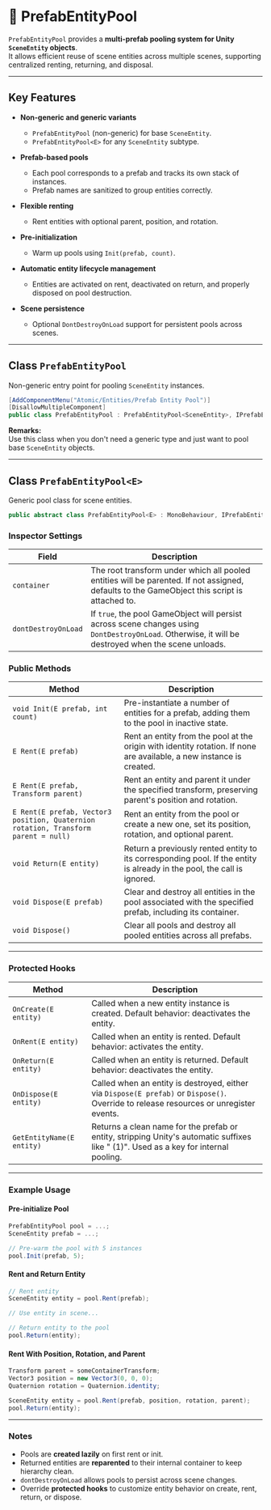 # 🧩 PrefabEntityPool

`PrefabEntityPool` provides a **multi-prefab pooling system for Unity `SceneEntity` objects**.  
It allows efficient reuse of scene entities across multiple scenes, supporting centralized renting, returning, and disposal.

---

## Key Features

- **Non-generic and generic variants**
    - `PrefabEntityPool` (non-generic) for base `SceneEntity`.
    - `PrefabEntityPool<E>` for any `SceneEntity` subtype.

- **Prefab-based pools**
    - Each pool corresponds to a prefab and tracks its own stack of instances.
    - Prefab names are sanitized to group entities correctly.

- **Flexible renting**
    - Rent entities with optional parent, position, and rotation.

- **Pre-initialization**
    - Warm up pools using `Init(prefab, count)`.

- **Automatic entity lifecycle management**
    - Entities are activated on rent, deactivated on return, and properly disposed on pool destruction.

- **Scene persistence**
    - Optional `DontDestroyOnLoad` support for persistent pools across scenes.

---

## Class `PrefabEntityPool`
Non-generic entry point for pooling `SceneEntity` instances.

```csharp
[AddComponentMenu("Atomic/Entities/Prefab Entity Pool")]
[DisallowMultipleComponent]
public class PrefabEntityPool : PrefabEntityPool<SceneEntity>, IPrefabEntityPool
```
**Remarks:**  
Use this class when you don't need a generic type and just want to pool base `SceneEntity` objects.

---

## Class `PrefabEntityPool<E>`
Generic pool class for scene entities.

```csharp
public abstract class PrefabEntityPool<E> : MonoBehaviour, IPrefabEntityPool<E> where E : SceneEntity
````

### Inspector Settings

| Field               | Description                                                                                                                                         |
|---------------------|-----------------------------------------------------------------------------------------------------------------------------------------------------|
| `container`         | The root transform under which all pooled entities will be parented. If not assigned, defaults to the GameObject this script is attached to.        |
| `dontDestroyOnLoad` | If `true`, the pool GameObject will persist across scene changes using `DontDestroyOnLoad`. Otherwise, it will be destroyed when the scene unloads. |


### Public Methods

| Method                                                                             | Description                                                                                                             |
|------------------------------------------------------------------------------------|-------------------------------------------------------------------------------------------------------------------------|
| `void Init(E prefab, int count)`                                                   | Pre-instantiate a number of entities for a prefab, adding them to the pool in inactive state.                           |
| `E Rent(E prefab)`                                                                 | Rent an entity from the pool at the origin with identity rotation. If none are available, a new instance is created.    |
| `E Rent(E prefab, Transform parent)`                                               | Rent an entity and parent it under the specified transform, preserving parent's position and rotation.                  |
| `E Rent(E prefab, Vector3 position, Quaternion rotation, Transform parent = null)` | Rent an entity from the pool or create a new one, set its position, rotation, and optional parent.                      |
| `void Return(E entity)`                                                            | Return a previously rented entity to its corresponding pool. If the entity is already in the pool, the call is ignored. |
| `void Dispose(E prefab)`                                                           | Clear and destroy all entities in the pool associated with the specified prefab, including its container.               |
| `void Dispose()`                                                                   | Clear all pools and destroy all pooled entities across all prefabs.                                                     |

---

### Protected Hooks

| Method                    | Description                                                                                                                            |
|---------------------------|----------------------------------------------------------------------------------------------------------------------------------------|
| `OnCreate(E entity)`      | Called when a new entity instance is created. Default behavior: deactivates the entity.                                                |
| `OnRent(E entity)`        | Called when an entity is rented. Default behavior: activates the entity.                                                               |
| `OnReturn(E entity)`      | Called when an entity is returned. Default behavior: deactivates the entity.                                                           |
| `OnDispose(E entity)`     | Called when an entity is destroyed, either via `Dispose(E prefab)` or `Dispose()`. Override to release resources or unregister events. |
| `GetEntityName(E entity)` | Returns a clean name for the prefab or entity, stripping Unity's automatic suffixes like " (1)". Used as a key for internal pooling.   |

---

### Example Usage

#### Pre-initialize Pool

```csharp
PrefabEntityPool pool = ...;
SceneEntity prefab = ...;

// Pre-warm the pool with 5 instances
pool.Init(prefab, 5);
```

#### Rent and Return Entity

```csharp
// Rent entity
SceneEntity entity = pool.Rent(prefab);

// Use entity in scene...

// Return entity to the pool
pool.Return(entity);
```

#### Rent With Position, Rotation, and Parent

```csharp
Transform parent = someContainerTransform;
Vector3 position = new Vector3(0, 0, 0);
Quaternion rotation = Quaternion.identity;

SceneEntity entity = pool.Rent(prefab, position, rotation, parent);
pool.Return(entity);
```

---

### Notes

- Pools are **created lazily** on first rent or init.
- Returned entities are **reparented** to their internal container to keep hierarchy clean.
- `dontDestroyOnLoad` allows pools to persist across scene changes.
- Override **protected hooks** to customize entity behavior on create, rent, return, or dispose.

